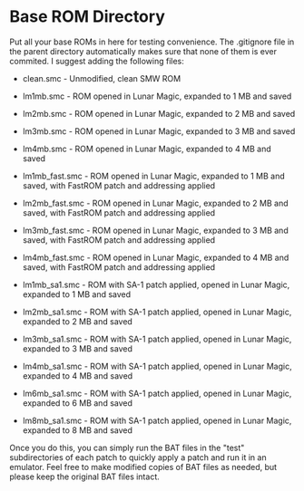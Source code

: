 # Base ROM Directory
Put all your base ROMs in here for testing convenience. The .gitignore file in the parent directory automatically makes sure that none of them is ever commited. I suggest adding the following files:

- clean.smc - Unmodified, clean SMW ROM

- lm1mb.smc - ROM opened in Lunar Magic, expanded to 1 MB and saved
- lm2mb.smc - ROM opened in Lunar Magic, expanded to 2 MB and saved
- lm3mb.smc - ROM opened in Lunar Magic, expanded to 3 MB and saved
- lm4mb.smc - ROM opened in Lunar Magic, expanded to 4 MB and saved

- lm1mb_fast.smc - ROM opened in Lunar Magic, expanded to 1 MB and saved, with FastROM patch and addressing applied
- lm2mb_fast.smc - ROM opened in Lunar Magic, expanded to 2 MB and saved, with FastROM patch and addressing applied
- lm3mb_fast.smc - ROM opened in Lunar Magic, expanded to 3 MB and saved, with FastROM patch and addressing applied
- lm4mb_fast.smc - ROM opened in Lunar Magic, expanded to 4 MB and saved, with FastROM patch and addressing applied

- lm1mb_sa1.smc - ROM with SA-1 patch applied, opened in Lunar Magic, expanded to 1 MB and saved
- lm2mb_sa1.smc - ROM with SA-1 patch applied, opened in Lunar Magic, expanded to 2 MB and saved
- lm3mb_sa1.smc - ROM with SA-1 patch applied, opened in Lunar Magic, expanded to 3 MB and saved
- lm4mb_sa1.smc - ROM with SA-1 patch applied, opened in Lunar Magic, expanded to 4 MB and saved
- lm6mb_sa1.smc - ROM with SA-1 patch applied, opened in Lunar Magic, expanded to 6 MB and saved
- lm8mb_sa1.smc - ROM with SA-1 patch applied, opened in Lunar Magic, expanded to 8 MB and saved

Once you do this, you can simply run the BAT files in the "test" subdirectories of each patch to quickly apply a patch and run it in an emulator. Feel free to make modified copies of BAT files as needed, but please keep the original BAT files intact.
